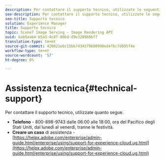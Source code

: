 ```yaml
---
description: Per contattare il supporto tecnico, utilizzate le seguenti opzioni.
seo-description: Per contattare il supporto tecnico, utilizzate le seguenti opzioni.
seo-title: Supporto tecnico
solution: Experience Manager
title: Supporto tecnico
topic: Scene7 Image Serving - Image Rendering API
uuid: bab5aab4-b5a3-4c8f-80bd-d9e3289b9bff
translation-type: tm+mt
source-git-commit: 420021e6c15bb7434379b90990ed4f6c7d695f4e
workflow-type: tm+mt
source-wordcount: '57'
ht-degree: 0%

---
```



# Assistenza tecnica{#technical-support}

Per contattare il supporto tecnico, utilizzate quanto segue.

* **Telefono** - 800-898-9743 dalle 06:00 alle 18:00, ora del Pacifico degli Stati Uniti, dal lunedì al venerdì, tranne le festività.
* **Creare un caso**  di assistenza -  [https://helpx.adobe.com/enterprise/admin-guide.html/enterprise/using/support-for-experience-cloud.ug.html](https://helpx.adobe.com/enterprise/admin-guide.html/enterprise/using/support-for-experience-cloud.ug.html)

